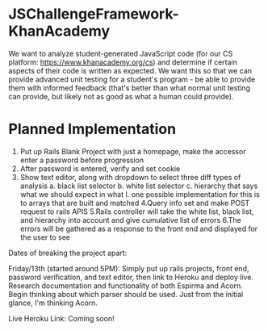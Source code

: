 # JSChallengeFramework-KhanAcademy
We want to analyze student-generated JavaScript code (for our CS platform: https://www.khanacademy.org/cs) and determine if certain aspects of their code is written as expected. We want this so that we can provide advanced unit testing for a student's program - be able to provide them with informed feedback (that's better than what normal unit testing can provide, but likely not as good as what a human could provide).


Planned Implementation
===========
1. Put up Rails Blank Project with just a homepage, make the accessor enter a password before progression
2. After password is entered, verify and set cookie
3. Show text editor, along with dropdown to select three diff types of analysis
    a. black list selector
    b. white list selector
    c. hierarchy that says what we should expect in what
      I. one possible implementation for this is to arrays that are built and matched
4.Query info set and make POST request to rails APIS
5.Rails controller will take the white list, black list, and hierarchy into account and give cumulative list of errors
6.The errors will be gathered as a response to the front end and displayed for the user to see

Dates of breaking the project apart:

Friday/13th (started around 5PM):
Simply put up rails projects, front end, password verification, and text editor, then link to Heroku and deploy live. Research documentation and functionality of both Espirma and Acorn. Begin thinking about which parser should be used. Just from the initial glance, I'm thinking Acorn.




Live Heroku Link:
Coming soon!
